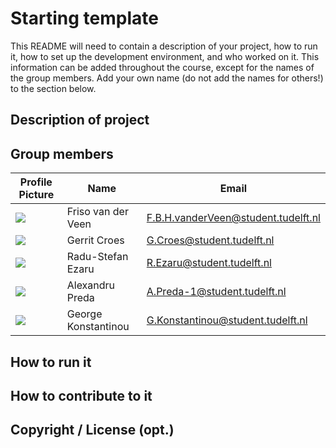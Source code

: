# Starting template

This README will need to contain a description of your project, how to run it, how to set up the development environment, and who worked on it.
This information can be added throughout the course, except for the names of the group members.
Add your own name (do not add the names for others!) to the section below.

## Description of project

## Group members

| Profile Picture | Name | Email |
|---|---|---|
| ![](https://secure.gravatar.com/avatar/fb33bf3f88452df6d0112f6c64b1e392?s=50&d=identicon) | Friso van der Veen | F.B.H.vanderVeen@student.tudelft.nl |
| ![](https://secure.gravatar.com/avatar/771e52e83fec3faf3867dd2f2469e3a3?s=50&d=identicon) | Gerrit Croes | G.Croes@student.tudelft.nl |
| ![](https://secure.gravatar.com/avatar/b669ea6ab1faecf09486e4f27c2c9786?s=50&d=identicon) | Radu-Stefan Ezaru | R.Ezaru@student.tudelft.nl |
| ![](https://secure.gravatar.com/avatar/d2c03a734590a8acd24b30d439bb768e?s=50&d=identicon) | Alexandru Preda | A.Preda-1@student.tudelft.nl |
| ![](https://secure.gravatar.com/avatar/87ac5cccb0413f66d53aec0264d087bc?s=50&d=identicon) | George Konstantinou | G.Konstantinou@student.tudelft.nl |

<!-- Instructions (remove once assignment has been completed -->
<!-- - Add (only!) your own name to the table above (use Markdown formatting) -->
<!-- - Mention your *student* email address -->
<!-- - Preferably add a recognizable photo, otherwise add your GitLab photo -->
<!-- - (please make sure the photos have the same size) --> 

## How to run it

## How to contribute to it

## Copyright / License (opt.)
